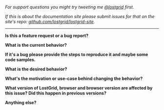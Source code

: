 *For support questions you might try tweeting me [@lostgrid](https://twitter.com/lostgrid) first.*

*If this is about the documentation site please submit issues for that on the site's repo: [github.com/lostgrid/lostgrid-site](https://github.com/lostgrid/lostgrid-site/issues/new).*

-----

**Is this a feature request or a bug report?**



**What is the current behavior?**



**If it's a bug please provide the steps to reproduce it and maybe some code samples.**



**What is the desired behavior?**



**What's the motivation or use-case behind changing the behavior?**



**What version of LostGrid, browser and browser version are affected by this issue? Did this happen in previous versions?**



**Anything else?**
